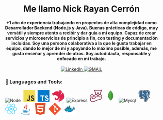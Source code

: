 <div id="header" align="center">
	<h1 align="center">Me llamo Nick Rayan Cerrón</h1>
	<h4 align="center">+1 año de experiencia trabajando en proyectos de alta complejidad como Desarrollador Backend (Node.js y Java). Buenas prácticas de código, muy versátil y siempre atento a recibir y dar guía a mi equipo. Capaz de crear servicios y microservicios de principio a fin, con testing y documentación incluidas.
Soy una persona colaborativa a la que le gusta trabajar en equipo, dando lo mejor de mi y apoyando lo máximo posible, además, me gusta enseñar y aprender de otros.
Soy autodidacta, responsable y enfocado en mi trabajo.
	</h4>
</div>
<div id="badges" align="center">
	<a href="https://www.linkedin.com/in/nick-rayan-cerron/" Target="_blank" >
	<img src="https://img.shields.io/badge/LinkedIn-0077B5?style=for-the-badge&logo=linkedin&logoColor=white" alt="LinkedIn" />
	</a>
	<a href="mailto:nickcerron@gmail.com" Target="_blank" >
	<img src="https://img.shields.io/badge/Gmail-D14836?style=for-the-badge&logo=gmail&logoColor=white" alt="GMAIL" />
	</a>
</div>
<div align="left">
	<h3>🔨 Languages and Tools:</h3>
	<div>
    <img src="https://static.airpair.com/img/software/node.js.icon.png" title="Node"alt="Node" width="40" height="40"/>&nbsp;
		<img src="https://github.com/devicons/devicon/blob/master/icons/javascript/javascript-original.svg" title="JavaScript" alt="JavaScript" width="40" height="40"/>&nbsp;
		<img src="https://github.com/devicons/devicon/blob/master/icons/typescript/typescript-original.svg" title="Typescript" alt="Typescript" width="40" height="40"/>&nbsp;
    <img src="https://github.com/devicons/devicon/blob/master/icons/nestjs/nestjs-original.svg" title="NestJS" alt="NestJS" width="40" height="40"/>&nbsp;
    <img src="https://assets.website-files.com/61ca3f775a79ec5f87fcf937/6202fcdee5ee8636a145a41b_1234.png" title="Express"alt="Express" width="40" height="40"/>&nbsp;
    <img src="https://github.com/devicons/devicon/blob/master/icons/jest/jest-plain.svg" title="Jest"alt="Jest" width="40" height="40"/>&nbsp;
    <img src="https://github.com/devicons/devicon/blob/master/icons/mongodb/mongodb-original.svg" title="Mongo"alt="Mongo" width="40" height="40"/>&nbsp;
    <img src="https://bobcares.com/wp-content/uploads/2022/06/mysql.png" title="Mysql" alt="Mysql" width="40" height="40"/>&nbsp;
    <img src="https://github.com/devicons/devicon/blob/master/icons/postgresql/postgresql-original.svg" title="Postgresql" alt="Postgresql" width="40" height="40"/>&nbsp;
		<img src="https://github.com/devicons/devicon/blob/master/icons/react/react-original.svg" title="React" alt="React" width="40" height="40"/>&nbsp;
		<img src="https://github.com/devicons/devicon/blob/master/icons/java/java-original.svg" title="Java"alt="Java" width="40" height="40"/>&nbsp;
    <img src="https://github.com/devicons/devicon/blob/master/icons/html5/html5-plain.svg" title="HTML5" alt="HTML" width="40" height="40"/>&nbsp;
    <img src="https://github.com/devicons/devicon/blob/master/icons/git/git-original.svg" title="Git" alt="Git" width="40" height="40"/>&nbsp;
    <img src="https://github.com/devicons/devicon/blob/master/icons/docker/docker-original.svg" title="Docker" alt="Docker" width="40" height="40"/>&nbsp;
	</div>
</div>

